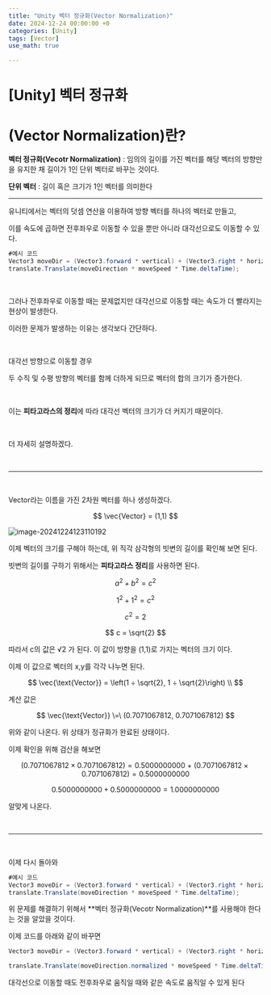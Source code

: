 ```yaml
---
title: "Unity 벡터 정규화(Vector Normalization)"
date: 2024-12-24 00:00:00 +0
categories: [Unity]
tags: [Vector]
use_math: true

---
```


# [Unity\] 벡터 정규화

# (Vector Normalization)란?

**벡터 정규화(Vecotr Normalization)** : 임의의 길이를 가진 벡터를 
해당 벡터의 방향만을 유지한 채 길이가 1인 단위 벡터로 바꾸는 것이다.

**단위 벡터** : 길이 혹은 크기가 1인 벡터를 의미한다

***

유니티에서는 벡터의 덧셈 연산을 이용하여 방향 벡터를 하나의 벡터로 만들고, 

이를 속도에 곱하면 전후좌우로 이동할 수 있을 뿐만 아니라 대각선으로도 이동할 수 있다.    

```c#
#예시 코드
Vector3 moveDir = (Vector3.forward * vertical) + (Vector3.right * horizontal);
translate.Translate(moveDirection * moveSpeed * Time.deltaTime);
```

<br/>

그러나 전후좌우로 이동할 때는 문제없지만 대각선으로 이동할 때는 속도가 더 빨라지는 현상이 발생한다.

이러한 문제가 발생하는 이유는 생각보다 간단하다.

<br/>

대각선 방향으로 이동할 경우

두 수직 및 수평 방향의 벡터를 함께 더하게 되므로 벡터의 합의 크기가 증가한다.    

<br/>

이는 **피타고라스의 정리**에 따라 대각선 벡터의 크기가 더 커지기 때문이다.   

<br/>

더 자세히 설명하겠다.

<br/>

***

<br/>

Vector라는 이름을 가진 2차원 벡터를 하나 생성하겠다.

$$
\vec{Vector} = (1,1)
$$

![image-20241224123110192](https://github.com/user-attachments/assets/fe9a4af7-4b9c-4270-93db-a56caeb7726b)


이제 벡터의 크기를 구해야 하는데, 위 직각 삼각형의 빗변의 길이를 확인해 보면 된다.

빗변의 길이를 구하기 위해서는 **피타고라스 정리**를 사용하면 된다.

$$
a^2 + b^2 = c^2
$$

$$
1^2 + 1^2 = c^2 
$$

$$
c^2=2
$$

$$
c = \sqrt{2}
$$

따라서 c의 값은 √2 가 된다. 이 값이 방향을 (1,1)로 가지는 벡터의 크기 이다.

이제 이 값으로 벡터의 x,y를 각각 나누면 된다.

$$
\vec{\text{Vector}} = \left(1 ÷ \sqrt{2}, 1 ÷ \sqrt{2}\right) \\
$$

계산 값은

$$
\vec{\text{Vector}} \=\ (0.7071067812, 0.7071067812)
$$

위와 같이 나온다. 위 상태가 정규화가 완료된 상태이다.

이제 확인을 위해 검산을 해보면

$$
(0.7071067812 \times 0.7071067812) = 0.5000000000 \ + \ (0.7071067812 \times 0.7071067812) = 0.5000000000
$$

$$
0.5000000000 + 0.5000000000 = 1.0000000000 
$$

알맞게 나온다.

<br/>

***

<br/>

이제 다시 돌아와 

```c#
#예시 코드
Vector3 moveDir = (Vector3.forward * vertical) + (Vector3.right * horizontal);
translate.Translate(moveDirection * moveSpeed * Time.deltaTime);
```

위 문제를 해결하기 위해서 **벡터 정규화(Vecotr Normalization)**를 사용해야 한다는 것을 알았을 것이다. 

이제 코드를 아래와 같이 바꾸면

```c#
Vector3 moveDir = (Vector3.forward * vertical) + (Vector3.right * horizontal);

translate.Translate(moveDirection.normalized * moveSpeed * Time.deltaTime);
```

대각선으로 이동할 때도 전후좌우로 움직일 때와 같은 속도로 움직일 수 있게 된다
